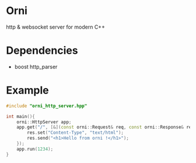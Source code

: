# Orni
http &amp; websocket server for modern C++
# Dependencies
- boost http_parser

# Example


```cpp
#include "orni_http_server.hpp"

int main(){
    orni::HttpServer app;
    app.get("/", [&](const orni::Request& req, const orni::Response& res){
        res.set("Content-Type", "text/html");
        res.send("<h1>Hello from orni !</h1>");
    });
    app.run(1234);
}
```
